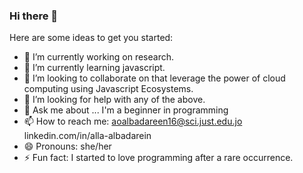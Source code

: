 ### Hi there 👋

Here are some ideas to get you started:

- 🔭 I’m currently working on research.
- 🌱 I’m currently learning javascript.
- 👯 I’m looking to collaborate on that leverage the power of cloud computing using Javascript Ecosystems.
- 🤔 I’m looking for help with any of the above.
- 💬 Ask me about ...   I'm a beginner in programming
- 📫 How to reach me: aoalbadareen16@sci.just.edu.jo linkedin.com/in/alla-albadarein
- 😄 Pronouns: she/her
- ⚡ Fun fact: I started to love programming after a rare occurrence.

